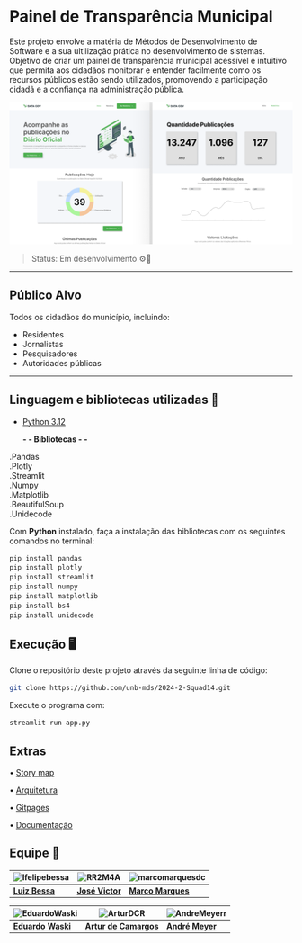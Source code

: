 # Painel de Transparência Municipal

Este projeto envolve a matéria de Métodos de Desenvolvimento de Software e a sua ultilização prática no desenvolvimento de sistemas. Objetivo de criar um painel de transparência municipal acessível e intuitivo que permita aos cidadãos monitorar e entender facilmente como os recursos públicos estão sendo utilizados, promovendo a participação cidadã e a confiança na administração pública. 

![Descrição da Imagem](frontend/prototipo/prototipo.png)

> Status: Em desenvolvimento ⚙️🔨

---

## Público Alvo
Todos os cidadãos do município, incluindo:

- Residentes
- Jornalistas
- Pesquisadores
- Autoridades públicas

---

## Linguagem e bibliotecas utilizadas 🦾
- [Python 3.12](https://www.python.org/downloads/)

  **- - Bibliotecas - -**<br>
  
.Pandas<br>
.Plotly<br>
.Streamlit<br>
.Numpy<br>
.Matplotlib<br>
.BeautifulSoup<br>
.Unidecode<br>


Com <b>Python</b> instalado, faça a instalação das bibliotecas com os seguintes comandos no terminal:
```bash
pip install pandas
pip install plotly
pip install streamlit
pip install numpy
pip install matplotlib
pip install bs4
pip install unidecode
```

## Execução 🖥️
Clone o repositório deste projeto através da seguinte linha de código:
```bash
git clone https://github.com/unb-mds/2024-2-Squad14.git
```  

Execute o programa com:
```bash
streamlit run app.py
```
## Extras
 • [Story map]()
 
 • [Arquitetura]()

 • [Gitpages](unb-mds.github.io/2024-2-Squad14/)

 • [Documentação]()
 

## Equipe 👤


| ![lfelipebessa](https://github.com/lfelipebessa.png) | ![RR2M4A](https://github.com/RR2M4A.png) | ![marcomarquesdc](https://github.com/marcomarquesdc.png) |
|-----------------------------------------------------|------------------------------------------|------------------------------------------|
| **[Luiz Bessa](https://github.com/lfelipebessa)** | **[José Victor](https://github.com/RR2M4A)** | **[Marco Marques](https://github.com/marcomarquesdc)** |

| ![EduardoWaski](https://github.com/EduardoWaski.png) | ![ArturDCR](https://github.com/ArturDCR.png) | ![AndreMeyerr](https://github.com/AndreMeyerr.png) |
|------------------------------------------|------------------------------------------|------------------------------------------|
| **[Eduardo Waski](https://github.com/EduardoWaski)** | **[Artur de Camargos](https://github.com/ArturDCR)** | **[André Meyer](https://github.com/AndreMeyerr)** |








